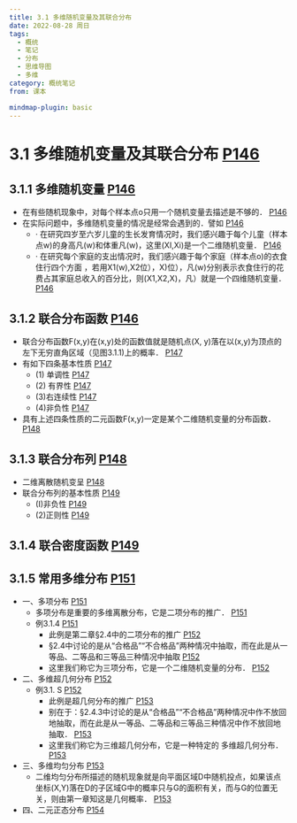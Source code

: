 ```yaml
---
title: 3.1 多维随机变量及其联合分布
date: 2022-08-28 周日
tags:
  - 概统
  - 笔记
  - 分布
  - 思维导图
  - 多维
category: 概统笔记
from: 课本

mindmap-plugin: basic
---
```


# 3.1 多维随机变量及其联合分布 [P146](bookxnotepro://opennote/?nb=%7B9b322c24-8e0d-49e7-9bb8-dda3470d6282%7D&book=5ef7039c6fb568e87b1c7417b6d46f14&page=146&x=241&y=350&id=167&uuid=c6de4ce8895ca4cd9ade151c59fe0419)

## 3.1.1 多维随机变量 [P146](bookxnotepro://opennote/?nb=%7B9b322c24-8e0d-49e7-9bb8-dda3470d6282%7D&book=5ef7039c6fb568e87b1c7417b6d46f14&page=146&x=95&y=403&id=168&uuid=f321827658a0bee901a2cab3ad66ddc5)
- 在有些随机现象中，对每个样本点o只用一个随机变量去描述是不够的． [P146](bookxnotepro://opennote/?nb=%7B9b322c24-8e0d-49e7-9bb8-dda3470d6282%7D&book=5ef7039c6fb568e87b1c7417b6d46f14&page=146&x=229&y=198&id=169&uuid=f4730837ef78bb9b464a732dba5bb6d8)
- 在实际问题中，多维随机变量的情况是经常会遇到的．譬如 [P146](bookxnotepro://opennote/?nb=%7B9b322c24-8e0d-49e7-9bb8-dda3470d6282%7D&book=5ef7039c6fb568e87b1c7417b6d46f14&page=146&x=192&y=557&id=170&uuid=145fa56eddb2c089d6446fec08b4a9e2)
   - · 在研究四岁至六岁儿童的生长发育情况时，我们感兴趣于每个儿童（样本点w)的身高凡(w)和体重凡(w)，这里(XI,Xi)是一个二维随机变量． [P146](bookxnotepro://opennote/?nb=%7B9b322c24-8e0d-49e7-9bb8-dda3470d6282%7D&book=5ef7039c6fb568e87b1c7417b6d46f14&page=146&x=234&y=584&id=171&uuid=71ab819da8b03035ea13ca0e6f06d7e8)
   - · 在研究每个家庭的支出情况时，我们感兴趣于每个家庭（样本点o)的衣食住行四个方面 ，若用X1(w),X2位），X)位），凡(w)分别表示衣食住行的花费占其家庭总收入的百分比，则(X1,X2,X)，凡）就是一个四维随机变量． [P146](bookxnotepro://opennote/?nb=%7B9b322c24-8e0d-49e7-9bb8-dda3470d6282%7D&book=5ef7039c6fb568e87b1c7417b6d46f14&page=146&x=234&y=626&id=172&uuid=75d6a6904545ace503e98f8559871284)

## 3.1.2 联合分布函数 [P146](bookxnotepro://opennote/?nb=%7B9b322c24-8e0d-49e7-9bb8-dda3470d6282%7D&book=5ef7039c6fb568e87b1c7417b6d46f14&page=146&x=95&y=665&id=173&uuid=9263666e55dfc895b7b19ed89e8f5751)
- 联合分布函数F(x,y)在(x,y)处的函数值就是随机点(X, y)落在以(x,y)为顶点的左下无穷直角区域（见图3.1.1)上的概率． [P147](bookxnotepro://opennote/?nb=%7B9b322c24-8e0d-49e7-9bb8-dda3470d6282%7D&book=5ef7039c6fb568e87b1c7417b6d46f14&page=147&x=276&y=155&id=174&uuid=7de51a0810218745c9390243fbf7932a)
- 有如下四条基本性质 [P147](bookxnotepro://opennote/?nb=%7B9b322c24-8e0d-49e7-9bb8-dda3470d6282%7D&book=5ef7039c6fb568e87b1c7417b6d46f14&page=147&x=130&y=196&id=175&uuid=f20b55b4df506c84e7488fb212861a4e)
   - (1) 单调性 [P147](bookxnotepro://opennote/?nb=%7B9b322c24-8e0d-49e7-9bb8-dda3470d6282%7D&book=5ef7039c6fb568e87b1c7417b6d46f14&page=147&x=131&y=214&id=176&uuid=756daa2fcd091a4eaa5d4140ad3e5037)
   - (2) 有界性 [P147](bookxnotepro://opennote/?nb=%7B9b322c24-8e0d-49e7-9bb8-dda3470d6282%7D&book=5ef7039c6fb568e87b1c7417b6d46f14&page=147&x=131&y=280&id=177&uuid=fd8272983adf635876008443dad19444)
   - (3)右连续性 [P147](bookxnotepro://opennote/?nb=%7B9b322c24-8e0d-49e7-9bb8-dda3470d6282%7D&book=5ef7039c6fb568e87b1c7417b6d46f14&page=147&x=135&y=378&id=178&uuid=775497f6f31f8feaf0f66fa64b4c24bd)
   - (4)非负性 [P147](bookxnotepro://opennote/?nb=%7B9b322c24-8e0d-49e7-9bb8-dda3470d6282%7D&book=5ef7039c6fb568e87b1c7417b6d46f14&page=147&x=130&y=432&id=179&uuid=617a5597d4895b186e6e595d4881d89b)
- 具有上述四条性质的二元函数F(x,y)一定是某个二维随机变量的分布函数． [P148](bookxnotepro://opennote/?nb=%7B9b322c24-8e0d-49e7-9bb8-dda3470d6282%7D&book=5ef7039c6fb568e87b1c7417b6d46f14&page=148&x=233&y=373&id=180&uuid=e32dd78657d0919936b19f92db8ac3bd)

## 3.1.3 联合分布列 [P148](bookxnotepro://opennote/?nb=%7B9b322c24-8e0d-49e7-9bb8-dda3470d6282%7D&book=5ef7039c6fb568e87b1c7417b6d46f14&page=148&x=88&y=647&id=181&uuid=ef8257f7c2d9e3d0467c2046b765deab)
- 二维离散随机变呈 [P148](bookxnotepro://opennote/?nb=%7B9b322c24-8e0d-49e7-9bb8-dda3470d6282%7D&book=5ef7039c6fb568e87b1c7417b6d46f14&page=148&x=123&y=690&id=182&uuid=25e7eab121073ca60a09d53d662ddd11)
- 联合分布列的基本性质 [P149](bookxnotepro://opennote/?nb=%7B9b322c24-8e0d-49e7-9bb8-dda3470d6282%7D&book=5ef7039c6fb568e87b1c7417b6d46f14&page=149&x=214&y=225&id=183&uuid=1fea0d5ae11471c8085ab479325e6122)
   - (I)非负性 [P149](bookxnotepro://opennote/?nb=%7B9b322c24-8e0d-49e7-9bb8-dda3470d6282%7D&book=5ef7039c6fb568e87b1c7417b6d46f14&page=149&x=127&y=242&id=184&uuid=36a4daf85169a8b4a550a49ea5b73175)
   - (2)正则性 [P149](bookxnotepro://opennote/?nb=%7B9b322c24-8e0d-49e7-9bb8-dda3470d6282%7D&book=5ef7039c6fb568e87b1c7417b6d46f14&page=149&x=127&y=267&id=186&uuid=3e5ac6609c0d49b80ef05dc86341637b)

## 3.1.4 联合密度函数 [P149](bookxnotepro://opennote/?nb=%7B9b322c24-8e0d-49e7-9bb8-dda3470d6282%7D&book=5ef7039c6fb568e87b1c7417b6d46f14&page=149&x=133&y=669&id=187&uuid=43f5195818b14f59cc124cfbc509c50e)

## 3.1.5 常用多维分布 [P151](bookxnotepro://opennote/?nb=%7B9b322c24-8e0d-49e7-9bb8-dda3470d6282%7D&book=5ef7039c6fb568e87b1c7417b6d46f14&page=151&x=132&y=113&id=188&uuid=a4774c72da3aa68f725137ae0d6cd507)
- 一、多项分布 [P151](bookxnotepro://opennote/?nb=%7B9b322c24-8e0d-49e7-9bb8-dda3470d6282%7D&book=5ef7039c6fb568e87b1c7417b6d46f14&page=151&x=113&y=157&id=189&uuid=9f0f8f51fa27a52863f6d4cac0f1f66d)
   - 多项分布是重要的多维离散分布，它是二项分布的推广． [P151](bookxnotepro://opennote/?nb=%7B9b322c24-8e0d-49e7-9bb8-dda3470d6282%7D&book=5ef7039c6fb568e87b1c7417b6d46f14&page=151&x=224&y=178&id=190&uuid=07d70f6cd665001f843057f6adb7376d)
   - 例3.1.4 [P151](bookxnotepro://opennote/?nb=%7B9b322c24-8e0d-49e7-9bb8-dda3470d6282%7D&book=5ef7039c6fb568e87b1c7417b6d46f14&page=151&x=120&y=388&id=191&uuid=d9fa1e724032dd5515a60f8f25dd572c)
      - 此例是第二章§2.4中的二项分布的推广 [P152](bookxnotepro://opennote/?nb=%7B9b322c24-8e0d-49e7-9bb8-dda3470d6282%7D&book=5ef7039c6fb568e87b1c7417b6d46f14&page=152&x=158&y=260&id=192&uuid=12ddde01bfe769c1664d4d0a4ae04b9d)
      - §2.4中讨论的是从“合格品”“不合格品”两种情况中抽取，而在此是从一等品、二等品和三等品三种情况中抽取 [P152](bookxnotepro://opennote/?nb=%7B9b322c24-8e0d-49e7-9bb8-dda3470d6282%7D&book=5ef7039c6fb568e87b1c7417b6d46f14&page=152&x=236&y=277&id=193&uuid=72c5c6062eaa640cea7b697d3039f127)
      - 这里我们称它为三项分布，它是一个二维随机变量的分布． [P152](bookxnotepro://opennote/?nb=%7B9b322c24-8e0d-49e7-9bb8-dda3470d6282%7D&book=5ef7039c6fb568e87b1c7417b6d46f14&page=152&x=186&y=293&id=194&uuid=6471f7d2b9975c200d7c8df1b8e41d18)
- 二、多维超几何分布 [P152](bookxnotepro://opennote/?nb=%7B9b322c24-8e0d-49e7-9bb8-dda3470d6282%7D&book=5ef7039c6fb568e87b1c7417b6d46f14&page=152&x=96&y=315&id=195&uuid=8e853d2d70c9ffe47a9191510ce4c001)
   - 例3.1. S [P152](bookxnotepro://opennote/?nb=%7B9b322c24-8e0d-49e7-9bb8-dda3470d6282%7D&book=5ef7039c6fb568e87b1c7417b6d46f14&page=152&x=84&y=475&id=196&uuid=5826e5e68c4b9b862e14e500e2ed8095)
      - 此例是超几何分布的推广 [P153](bookxnotepro://opennote/?nb=%7B9b322c24-8e0d-49e7-9bb8-dda3470d6282%7D&book=5ef7039c6fb568e87b1c7417b6d46f14&page=153&x=154&y=282&id=197&uuid=d5fbfe78d8b1fb6ec1d109240945aa5c)
      - 别在于：§2.4.3中讨论的是从“合格品”“不合格品”两种情况中作不放回地抽取，而在此是从一等品、二等品和三等品三种情况中作不放回地抽取． [P153](bookxnotepro://opennote/?nb=%7B9b322c24-8e0d-49e7-9bb8-dda3470d6282%7D&book=5ef7039c6fb568e87b1c7417b6d46f14&page=153&x=269&y=298&id=198&uuid=bb8ef2acfc8a74cac6aa50844ab77213)
      - 这里我们称它为三维超几何分布，它是一种特定的 多维超几何分布． [P153](bookxnotepro://opennote/?nb=%7B9b322c24-8e0d-49e7-9bb8-dda3470d6282%7D&book=5ef7039c6fb568e87b1c7417b6d46f14&page=153&x=271&y=314&id=199&uuid=d6b04e9d182b72bf4dc47bff83998088)
- 三、多维均匀分布 [P153](bookxnotepro://opennote/?nb=%7B9b322c24-8e0d-49e7-9bb8-dda3470d6282%7D&book=5ef7039c6fb568e87b1c7417b6d46f14&page=153&x=122&y=335&id=200&uuid=98ba010806e40d7485bb3807e24e3886)
   - 二维均匀分布所描述的随机现象就是向平面区域D中随机投点，如果该点坐标(X,Y)落在D的子区域G中的概率只与G的面积有关，而与G的位置无关，则由第一章知这是几何概率． [P153](bookxnotepro://opennote/?nb=%7B9b322c24-8e0d-49e7-9bb8-dda3470d6282%7D&book=5ef7039c6fb568e87b1c7417b6d46f14&page=153&x=268&y=479&id=201&uuid=2d079466323640a3ed80ba5494ef6855)
- 四、二元正态分布 [P154](bookxnotepro://opennote/?nb=%7B9b322c24-8e0d-49e7-9bb8-dda3470d6282%7D&book=5ef7039c6fb568e87b1c7417b6d46f14&page=154&x=89&y=225&id=202&uuid=8cecaf8f02fc5eb9f5ad22af2d9af123)